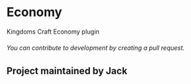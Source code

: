 # Economy
Kingdoms Craft Economy plugin

###### You can contribute to development by creating a pull request.

## Project maintained by Jack
